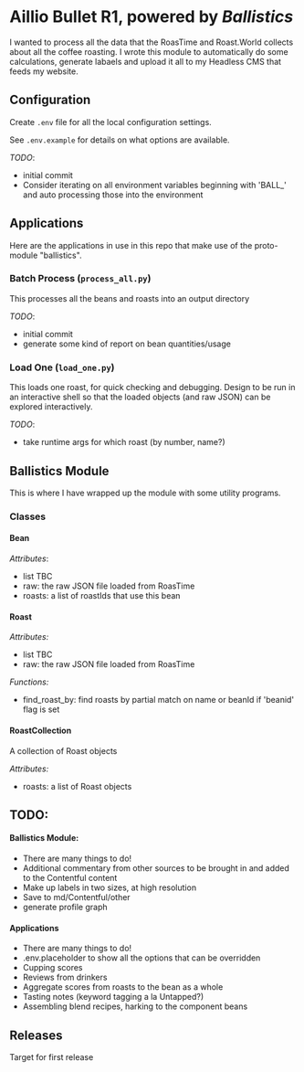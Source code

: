# Aillio Bullet R1, powered by _Ballistics_

I wanted to process all the data that the RoasTime and Roast.World collects about all 
the coffee roasting.
I wrote this module to automatically do some calculations, generate labaels and upload 
it all to my Headless CMS that feeds my website. 

## Configuration
Create `.env` file for all the local configuration settings.

See `.env.example` for details on what options are available.

_TODO_:
- initial commit
- Consider iterating on all environment variables beginning with 'BALL_' and auto
processing those into the environment

## Applications
Here are the applications in use in this repo that make use of the proto-module "ballistics".

### Batch Process (`process_all.py`)
This processes all the beans and roasts into an output directory 

_TODO_:
- initial commit
- generate some kind of report on bean quantities/usage

### Load One (`load_one.py`)
This loads one roast, for quick checking and debugging.
Design to be run in an interactive shell so that the loaded objects (and raw JSON) 
can be explored interactively.

_TODO_:
- take runtime args for which roast (by number, name?)

## Ballistics Module
This is where I have wrapped up the module with some utility programs.

### Classes
#### Bean

_Attributes_:
- list TBC
- raw: the raw JSON file loaded from RoasTime
- roasts: a list of roastIds that use this bean

#### Roast

_Attributes:_
- list TBC
- raw: the raw JSON file loaded from RoasTime

_Functions:_
- find_roast_by: find roasts by partial match on name or beanId if 'beanid' flag is set

#### RoastCollection
A collection of Roast objects

_Attributes:_
- roasts: a list of Roast objects

## TODO:

#### Ballistics Module:
- There are many things to do!
- Additional commentary from other sources to be brought in and added to the Contentful
content
- Make up labels in two sizes, at high resolution
- Save to md/Contentful/other
- generate profile graph

#### Applications
- There are many things to do!
- .env.placeholder to show all the options that can be overridden
- Cupping scores
- Reviews from drinkers
- Aggregate scores from roasts to the bean as a whole
- Tasting notes (keyword tagging a la Untapped?)
- Assembling blend recipes, harking to the component beans

## Releases
Target for first release
